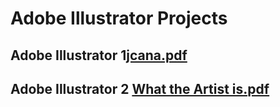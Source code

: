 # Adobe Illustrator Projects

## Adobe Illustrator 1[jcana.pdf](https://github.com/user-attachments/files/20256220/jcana.pdf)


## Adobe Illustrator 2 [What the Artist is.pdf](https://github.com/user-attachments/files/20256226/What.the.Artist.is.pdf)


